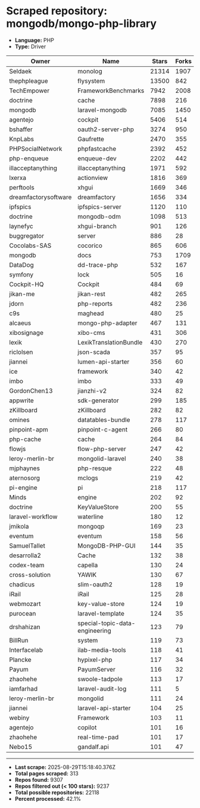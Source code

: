 # Scraped repository: mongodb/mongo-php-library
* **Language:** PHP
* **Type:** Driver

| Owner | Name | Stars | Forks | URL |
|---|---|---|---|---|
| Seldaek | monolog | 21314 | 1907 | [link](https://github.com/Seldaek/monolog) |
| thephpleague | flysystem | 13500 | 842 | [link](https://github.com/thephpleague/flysystem) |
| TechEmpower | FrameworkBenchmarks | 7942 | 2008 | [link](https://github.com/TechEmpower/FrameworkBenchmarks) |
| doctrine | cache | 7898 | 216 | [link](https://github.com/doctrine/cache) |
| mongodb | laravel-mongodb | 7085 | 1450 | [link](https://github.com/mongodb/laravel-mongodb) |
| agentejo | cockpit | 5406 | 514 | [link](https://github.com/agentejo/cockpit) |
| bshaffer | oauth2-server-php | 3274 | 950 | [link](https://github.com/bshaffer/oauth2-server-php) |
| KnpLabs | Gaufrette | 2470 | 355 | [link](https://github.com/KnpLabs/Gaufrette) |
| PHPSocialNetwork | phpfastcache | 2392 | 452 | [link](https://github.com/PHPSocialNetwork/phpfastcache) |
| php-enqueue | enqueue-dev | 2202 | 442 | [link](https://github.com/php-enqueue/enqueue-dev) |
| illacceptanything | illacceptanything | 1971 | 592 | [link](https://github.com/illacceptanything/illacceptanything) |
| lxerxa | actionview | 1816 | 369 | [link](https://github.com/lxerxa/actionview) |
| perftools | xhgui | 1669 | 346 | [link](https://github.com/perftools/xhgui) |
| dreamfactorysoftware | dreamfactory | 1656 | 334 | [link](https://github.com/dreamfactorysoftware/dreamfactory) |
| ipfspics | ipfspics-server | 1120 | 110 | [link](https://github.com/ipfspics/ipfspics-server) |
| doctrine | mongodb-odm | 1098 | 513 | [link](https://github.com/doctrine/mongodb-odm) |
| laynefyc | xhgui-branch | 901 | 126 | [link](https://github.com/laynefyc/xhgui-branch) |
| buggregator | server | 886 | 28 | [link](https://github.com/buggregator/server) |
| Cocolabs-SAS | cocorico | 865 | 606 | [link](https://github.com/Cocolabs-SAS/cocorico) |
| mongodb | docs | 753 | 1709 | [link](https://github.com/mongodb/docs) |
| DataDog | dd-trace-php | 532 | 167 | [link](https://github.com/DataDog/dd-trace-php) |
| symfony | lock | 505 | 16 | [link](https://github.com/symfony/lock) |
| Cockpit-HQ | Cockpit | 484 | 69 | [link](https://github.com/Cockpit-HQ/Cockpit) |
| jikan-me | jikan-rest | 482 | 265 | [link](https://github.com/jikan-me/jikan-rest) |
| jdorn | php-reports | 482 | 236 | [link](https://github.com/jdorn/php-reports) |
| c9s | maghead | 480 | 25 | [link](https://github.com/c9s/maghead) |
| alcaeus | mongo-php-adapter | 467 | 131 | [link](https://github.com/alcaeus/mongo-php-adapter) |
| xibosignage | xibo-cms | 431 | 306 | [link](https://github.com/xibosignage/xibo-cms) |
| lexik | LexikTranslationBundle | 430 | 270 | [link](https://github.com/lexik/LexikTranslationBundle) |
| riclolsen | json-scada | 357 | 95 | [link](https://github.com/riclolsen/json-scada) |
| jiannei | lumen-api-starter | 356 | 60 | [link](https://github.com/jiannei/lumen-api-starter) |
| ice | framework | 340 | 42 | [link](https://github.com/ice/framework) |
| imbo | imbo | 333 | 49 | [link](https://github.com/imbo/imbo) |
| GordonChen13 | jianzhi-v2 | 324 | 82 | [link](https://github.com/GordonChen13/jianzhi-v2) |
| appwrite | sdk-generator | 299 | 185 | [link](https://github.com/appwrite/sdk-generator) |
| zKillboard | zKillboard | 282 | 82 | [link](https://github.com/zKillboard/zKillboard) |
| omines | datatables-bundle | 278 | 117 | [link](https://github.com/omines/datatables-bundle) |
| pinpoint-apm | pinpoint-c-agent | 266 | 80 | [link](https://github.com/pinpoint-apm/pinpoint-c-agent) |
| php-cache | cache | 264 | 84 | [link](https://github.com/php-cache/cache) |
| flowjs | flow-php-server | 247 | 42 | [link](https://github.com/flowjs/flow-php-server) |
| leroy-merlin-br | mongolid-laravel | 240 | 38 | [link](https://github.com/leroy-merlin-br/mongolid-laravel) |
| mjphaynes | php-resque | 222 | 48 | [link](https://github.com/mjphaynes/php-resque) |
| aternosorg | mclogs | 219 | 42 | [link](https://github.com/aternosorg/mclogs) |
| pi-engine | pi | 218 | 117 | [link](https://github.com/pi-engine/pi) |
| Minds | engine | 202 | 92 | [link](https://github.com/Minds/engine) |
| doctrine | KeyValueStore | 200 | 55 | [link](https://github.com/doctrine/KeyValueStore) |
| laravel-workflow | waterline | 180 | 12 | [link](https://github.com/laravel-workflow/waterline) |
| jmikola | mongoqp | 169 | 23 | [link](https://github.com/jmikola/mongoqp) |
| eventum | eventum | 158 | 56 | [link](https://github.com/eventum/eventum) |
| SamuelTallet | MongoDB-PHP-GUI | 144 | 35 | [link](https://github.com/SamuelTallet/MongoDB-PHP-GUI) |
| desarrolla2 | Cache | 132 | 38 | [link](https://github.com/desarrolla2/Cache) |
| codex-team | capella | 130 | 24 | [link](https://github.com/codex-team/capella) |
| cross-solution | YAWIK | 130 | 67 | [link](https://github.com/cross-solution/YAWIK) |
| chadicus | slim-oauth2 | 128 | 19 | [link](https://github.com/chadicus/slim-oauth2) |
| iRail | iRail | 125 | 28 | [link](https://github.com/iRail/iRail) |
| webmozart | key-value-store | 124 | 19 | [link](https://github.com/webmozart/key-value-store) |
| purocean | laravel-template | 124 | 35 | [link](https://github.com/purocean/laravel-template) |
| drshahizan | special-topic-data-engineering | 123 | 79 | [link](https://github.com/drshahizan/special-topic-data-engineering) |
| BillRun | system | 119 | 73 | [link](https://github.com/BillRun/system) |
| Interfacelab | ilab-media-tools | 118 | 41 | [link](https://github.com/Interfacelab/ilab-media-tools) |
| Plancke | hypixel-php | 117 | 34 | [link](https://github.com/Plancke/hypixel-php) |
| Payum | PayumServer | 116 | 32 | [link](https://github.com/Payum/PayumServer) |
| zhaohehe | swoole-tadpole | 113 | 17 | [link](https://github.com/zhaohehe/swoole-tadpole) |
| iamfarhad | laravel-audit-log | 111 | 5 | [link](https://github.com/iamfarhad/laravel-audit-log) |
| leroy-merlin-br | mongolid | 111 | 24 | [link](https://github.com/leroy-merlin-br/mongolid) |
| jiannei | laravel-api-starter | 104 | 25 | [link](https://github.com/jiannei/laravel-api-starter) |
| webiny | Framework | 103 | 11 | [link](https://github.com/webiny/Framework) |
| agentejo | copilot | 101 | 16 | [link](https://github.com/agentejo/copilot) |
| zhaohehe | real-time-pad | 101 | 17 | [link](https://github.com/zhaohehe/real-time-pad) |
| Nebo15 | gandalf.api | 101 | 47 | [link](https://github.com/Nebo15/gandalf.api) |

---
* **Last scrape:** 2025-08-29T15:18:40.376Z
* **Total pages scraped:** 313
* **Repos found:** 9307
* **Repos filtered out (< 100 stars):** 9237
* **Total possible repositories:** 22118
* **Percent processed:** 42.1%
